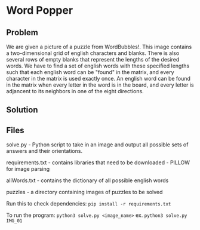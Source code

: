 # Word Popper

## Problem
We are given a picture of a puzzle from WordBubbles!. This image contains a two-dimensional grid of english characters and blanks. There is also several rows of empty blanks that represent the lengths of the desired words. We have to find a set of english words with these specified lengths such that each english word can be "found" in the matrix, and every character in the matrix is used exactly once. An english word can be found in the matrix when every letter in the word is in the board, and every letter is adjancent to its neighbors in one of the eight directions.

## Solution



## Files
solve.py - Python script to take in an image and output all possible sets of answers and their orientations.

requirements.txt - contains libraries that need to be downloaded - PILLOW for image parsing

allWords.txt - contains the dictionary of all possible english words

puzzles - a directory containing images of puzzles to be solved

Run this to check dependencies: 
`pip install -r requirements.txt`  

To run the program:
`python3 solve.py <image_name>`
ex. `python3 solve.py IMG_01`